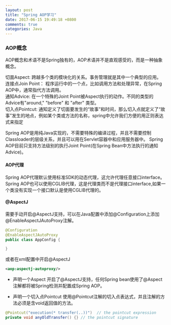 ```yaml
---
layout: post
title: "Spring AOP学习"
date: 2017-06-15 19:49:18 +0800
comments: true
categories: Java
---
```


### AOP概念
AOP概念和术语不是Spring独有的，AOP术语并不是直观感受的，而是一种抽象概念。
<!-- more -->
>
切面Aspect: 跨越多个类的模块化的关系。事务管理就是其中一个典型的应用。  
连接点Join Point： 程序运行中的一个点，比如调用方法和处理异常，在Spring AOP中，通常指代方法调用。  
通知Advice: 在一个特殊的Joint Point被Aspect执行的动作。不同的类型的Advice有"around," "before" 和 "after" 类型。  
切入点Pointcut: 通知定义了切面要发生的“故事”和时间，那么切入点就定义了“故事”发生的地点，例如某个类或方法的名称，spring中允许我们方便的用正则表达式来指定  

Spring AOP是用纯Java实现的，不需要特殊的编译过程，并且不需要控制Classloader的层级关系，并且可以用在Servlet容器中和应用服务器中。
Spring AOP目前只支持方法级别的执行Joint Point(在Spring Bean中方法执行的通知Advice)。

#### AOP代理
Spring AOP代理默认使用标准SDK的动态代理，这允许代理任意接口interface。Spring AOP也可以使用CGLIB代理，这是代理类而不是代理接口interface,如果一个类没有实现一个接口默认是使用CGLIB代理的。

#### @AspectJ

需要手动开启@AspectJ支持，可以在Java配置中添加@Configuration上添加@EnableAspectJAutoProxy注解。
```java
@Configuration
@EnableAspectJAutoProxy
public class AppConfig {

}
```
或者在xml配置中开启@AspectJ
```xml
<aop:aspectj-autoproxy/>
```

* 声明一个Aspect
开启了@AspectJ支持，任何Spring bean使用了@Aspect注解都将被Spring检测并配置成Spring AOP。

* 声明一个切入点Pointcut
使用@Pointcut注解的切入点表达式，并且注解的方法必须是含void返回值的方法。
```java
@Pointcut("execution(* transfer(..))")  // the pointcut expression
private void anyOldTransfer() {} // the pointcut signature
```
